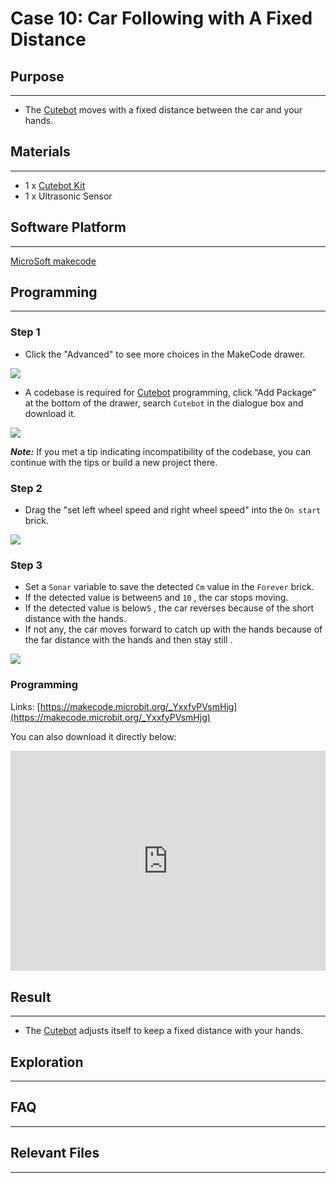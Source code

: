 # Case 10: Car Following with A Fixed Distance

## Purpose
---
- The [Cutebot](https://www.elecfreaks.com/micro-bit-smart-cutebot.html) moves with a fixed distance between the car and your hands.

## Materials 
---
- 1 x [Cutebot Kit](https://www.elecfreaks.com/micro-bit-smart-cutebot.html)
- 1 x Ultrasonic Sensor

## Software Platform 
---

[MicroSoft makecode](https://makecode.microbit.org/#)

## Programming
---

### Step 1

- Click the "Advanced" to see more choices in the MakeCode drawer.

![](./images/cutebot-pk-1.png)

- A codebase is required for [Cutebot](https://www.elecfreaks.com/micro-bit-smart-cutebot.html) programming, click “Add Package” at the bottom of the drawer, search `Cutebot` in the dialogue box and download it.

![](./images/cutebot-pk-11.png)

***Note:*** If you met a tip indicating incompatibility of the codebase, you can continue with the tips or build a new project there.

### Step 2

- Drag the "set left wheel speed and right wheel speed" into the `On start` brick.

![](./images/case_10_01.png)

### Step 3

- Set a `Sonar` variable to  save the detected `Cm` value in the `Forever` brick.
- If the detected value is between`5` and `10` , the car stops moving.
- If the detected value is below`5` , the car reverses because of the short distance with the hands.
- If not any, the car moves forward to catch up with the hands because of the far distance with the hands and then stay still .

![](./images/case_10_02.png)


### Programming

Links: [https://makecode.microbit.org/_YxxfyPVsmHjg](https://makecode.microbit.org/_YxxfyPVsmHjg)

You can also download it directly below:

<div style="position:relative;height:0;padding-bottom:70%;overflow:hidden;">
<iframe style="position:absolute;top:0;left:0;width:100%;height:100%;" src="https://makecode.microbit.org/#pub:https://makecode.microbit.org/_YxxfyPVsmHjg" frameborder="0" sandbox="allow-popups allow-forms allow-scripts allow-same-origin">
</iframe>
</div>  


## Result
---
- The [Cutebot](https://www.elecfreaks.com/micro-bit-smart-cutebot.html) adjusts itself to keep a fixed distance with your hands.

## Exploration
---

## FAQ
---

## Relevant Files
---
